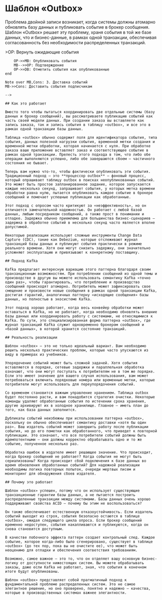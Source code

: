 # Шаблон «Outbox»

Проблема двойной записи возникает, когда системы должны атомарно обновлять базу данных и публиковать событие в брокер сообщения. Шаблон «Outbox» решает эту проблему, храня события в той же базе данных, что и бизнес-данные, в рамках одной транзакции, обеспечивая согласованность без необходимости распределенных транзакций.

<!-- TODO: diagram image missing for this Mermaid block -->
<!--
Original Mermaid code:
``` mermaid
sequenceDiagram
    participant App as Приложение
    participant DB as База данных&lt;br/>(Заказы + Таблицы Outbox)
    participant OP as Процессор Outbox
    participant MB as Брокер сообщений
    participant Cons as Нижестоящие сервисы

    Note over App,DB: 1. Транзакционная запись
    App->>DB: НАЧАТЬ ТРАНЗАКЦИЮ
    App->>DB: ВСТАВИТЬ бизнес-данные
    App->>DB: ВСТАВИТЬ событие в таблицу outbox
    App->>DB: ЗАФИКСИРОВАТЬ

    Note over OP,MB: 2. Обработка Outbox
    loop Интервал опроса
        OP->>DB: Запросить outbox на неопубликованные события
        DB-->>OP: Вернуть ожидающие события
        OP->>MB: Опубликовать события
        MB-->>OP: Подтверждение
        OP->>DB: Отметить события как опубликованные
    end

    Note over MB,Cons: 3. Доставка событий
    MB->>Cons: Доставить события подписчикам
```
-->

## Как это работает

Вместо того чтобы пытаться координировать две отдельные системы (базу данных и брокер сообщений), вы рассматриваете публикацию событий как часть своей модели данных. При создании заказа вы вставляете как запись заказа, так и запись события в таблицу «outbox», и все это в рамках одной транзакции базы данных.

Таблица «outbox» обычно содержит поля для идентификатора события, типа события, данных полезной нагрузки события, временной метки создания и временной метки обработки, которая начинается с нуля. При обработке заказа ваше приложение вставляет заказ и соответствующее событие в рамках одной транзакции. Прелесть этого подхода в том, что либо обе операции выполняются успешно, либо обе завершаются сбоем — частичного состояния не бывает.

Теперь вам нужно что-то, чтобы фактически опубликовать эти события. Традиционный подход — это **процессор outbox** — фоновый процесс, который опрашивает таблицу outbox в поисках неопубликованных событий. Это может быть простое запланированное задание, которое запускается каждые несколько секунд, запрашивает события, у которых метка времени обработки равна нулю, пытается опубликовать каждое событие в брокере сообщений и помечает успешные публикации как обработанные.

Этот подход с опросом часто критикуют за «неэффективность», но он отличается замечательной надежностью. Он работает с любой базой данных, любым посредником сообщений, а также прост в понимании и отладке. Задержка обычно приемлема для большинства бизнес-сценариев — задержка в обработке событий в несколько секунд часто является вполне допустимой.

Некоторые реализации используют сложные инструменты Change Data Capture (CDC), такие как Debezium, которые отслеживают журнал транзакций базы данных и публикуют события практически в режиме реального времени. Хотя они могут снизить задержку, они значительно усложняют эксплуатацию и привязывают к конкретному поставщику.

## Подход Kafka

Kafka предлагает интересную вариацию этого паттерна благодаря своим транзакционным возможностям. При потреблении сообщений из одной темы и производстве в другую вы можете использовать семантику Kafka «точно один раз», чтобы гарантировать, что потребление и производство сообщений происходят атомарно. Потребитель может зафиксировать свое смещение и произвести новые сообщения в рамках одной транзакции Kafka, достигая гарантий, аналогичных паттерну «исходящие сообщения» базы данных, но полностью в экосистеме Kafka.

Этот подход хорошо работает, когда весь конвейер обработки может оставаться в Kafka, но не работает, когда необходимо обновлять внешние базы данных или координировать работу с системами, не относящимися к Kafka. По сути, это специализированная форма паттерна «outbox», где журнал транзакций Kafka служит одновременно брокером сообщений и «базой данных», в которой хранится состояние транзакций.

## Реальность реализации

Шаблон «outbox» — это не только идеальный вариант. Вам необходимо решить несколько практических проблем, которые часто упускаются из виду в примерах из учебников.

Упорядочение событий может быть сложной задачей. Хотя события вставляются в порядке, сетевые задержки и параллельная обработка означают, что они могут поступать к потребителям не в том же порядке. Если это имеет значение для вашего случая использования, вам может потребоваться включить порядковые номера или временные метки, которые потребители могут использовать для переупорядочения событий.

Со временем становится важным управление хранением. Таблица outbox будет постоянно расти, и вам понадобится стратегия очистки. Некоторые команды удаляют обработанные события по истечении срока хранения, другие архивируют их в холодное хранилище. Главное — иметь план до того, как база данных заполнится.

Дубликаты событий неизбежны при использовании паттерна «outbox», поскольку он обычно обеспечивает семантику доставки «хотя бы один раз». Ваш издатель событий может завершить работу после публикации события, но до его пометки как обработанного, что приведет к повторной публикации. Это означает, что все потребители событий должны быть идемпотентными — они должны корректно обрабатывать одно и то же событие, полученное несколько раз.

Обработка ошибок в издателе имеет решающее значение. Что происходит, когда брокер сообщений не работает? Когда события не могут быть сериализованы? Когда происходит сбой подключения к базе данных во время обновления обработанных событий? Для надежной реализации необходимы логика повторных попыток, очереди мертвых писем и мониторинг для обнаружения сбоев издателя.

## Почему это работает

Шаблон «outbox» успешен, потому что он использует существующие транзакционные гарантии базы данных, а не пытается построить распределенные транзакции между системами. Базы данных очень хорошо поддерживают свойства ACID — почему бы этим не воспользоваться?

Он также обеспечивает естественную отказоустойчивость. Если издатель событий выходит из строя, события безопасно остаются в таблице «outbox», ожидая следующего цикла опроса. Если брокер сообщений временно недоступен, события накапливаются и публикуются, когда он снова становится доступным.

В качестве побочного эффекта паттерн создает контрольный след. Каждое событие, которое когда-либо было сгенерировано, существует в таблице «outbox» (до тех пор, пока вы не очистите ее), что может быть неоценимо для отладки и обеспечения соответствия требованиям.

Возможно, самое важное — это то, что он отделяет вашу основную бизнес-логику от доступности нижестоящих систем. Вы можете обрабатывать заказы, даже если Kafka не работает, зная, что события в конечном итоге будут опубликованы.

Шаблон «outbox» представляет собой прагматичный подход к фундаментальной проблеме распределенных систем. Это не самое элегантное решение, но оно проверено, понятно и надежно — качества, которые в производственных системах важнее элегантности.
